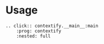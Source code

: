 # Usage

```{eval-rst}
.. click:: contextify.__main__:main
    :prog: contextify
    :nested: full
```
